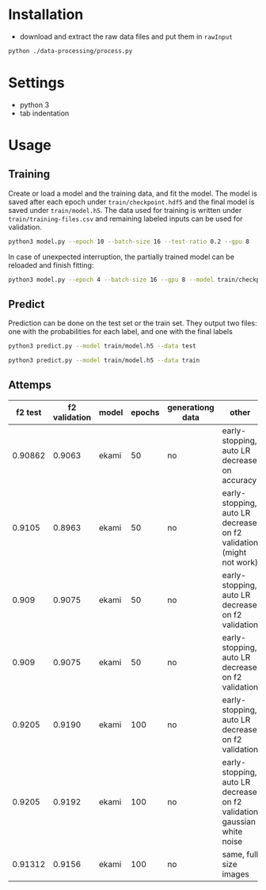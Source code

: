 # Installation
- download and extract the raw data files and put them in `rawInput`
```bash
python ./data-processing/process.py
```

# Settings
- python 3
- tab indentation

# Usage

## Training
Create or load a model and the training data, and fit the model. The model is saved after each epoch under `train/checkpoint.hdf5` and the final model is saved under `train/model.h5`. The data used for training is written under `train/training-files.csv` and remaining labeled inputs can be used for validation.

```bash
python3 model.py --epoch 10 --batch-size 16 --test-ratio 0.2 --gpu 8
```

In case of unexpected interruption, the partially trained model can be reloaded and finish fitting:
```bash
python3 model.py --epoch 4 --batch-size 16 --gpu 8 --model train/checkpoint.hdf5
```

## Predict
Prediction can be done on the test set or the train set. They output two files: one with the probabilities for each label, and one with the final labels
```bash
python3 predict.py --model train/model.h5 --data test
```
```bash
python3 predict.py --model train/model.h5 --data train
```

## Attemps

| f2 test | f2 validation | model | epochs | generationg data | other |
|---|---|---|---|---|---|
| 0.90862 | 0.9063 | ekami | 50 | no | early-stopping, auto LR decrease on accuracy |
| 0.9105 | 0.8963 | ekami | 50 | no | early-stopping, auto LR decrease on f2 validation (might not work) |
| 0.909 | 0.9075 | ekami | 50 | no | early-stopping, auto LR decrease on f2 validation |
| 0.909 | 0.9075 | ekami | 50 | no | early-stopping, auto LR decrease on f2 validation |
| 0.9205 | 0.9190 | ekami | 100 | no | early-stopping, auto LR decrease on f2 validation |
| 0.9205 | 0.9192 | ekami | 100 | no | early-stopping, auto LR decrease on f2 validation gaussian white noise |
| 0.91312 | 0.9156 | ekami | 100 | no | same, full size images |

